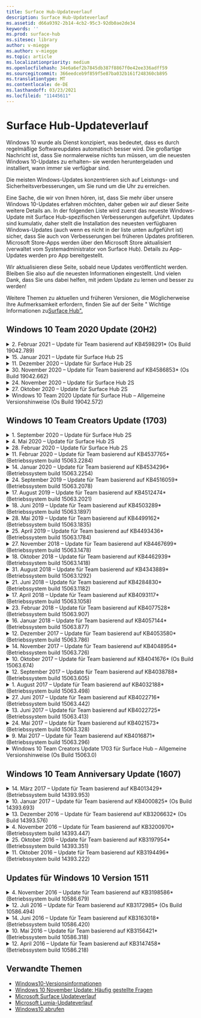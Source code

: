 ```yaml
---
title: Surface Hub-Updateverlauf
description: Surface Hub-Updateverlauf
ms.assetid: d66a9392-2b14-4cb2-95c3-92db0ae2de34
keywords: ''
ms.prod: surface-hub
ms.sitesec: library
author: v-miegge
ms.author: v-miegge
ms.topic: article
ms.localizationpriority: medium
ms.openlocfilehash: 34e6a6ef2b7845db387f8867f0e42ee336adff59
ms.sourcegitcommit: 366eedceb9f859f5e87ba032b161f248360cb895
ms.translationtype: MT
ms.contentlocale: de-DE
ms.lasthandoff: 03/23/2021
ms.locfileid: "11445611"
---
```

# <a name="surface-hub-update-history"></a>Surface Hub-Updateverlauf

Windows 10 wurde als Dienst konzipiert, was bedeutet, dass es durch regelmäßige Softwareupdates automatisch besser wird. Die großartige Nachricht ist, dass Sie normalerweise nichts tun müssen, um die neuesten Windows 10-Updates zu erhalten– sie werden heruntergeladen und installiert, wann immer sie verfügbar sind.

Die meisten Windows-Updates konzentrieren sich auf Leistungs- und Sicherheitsverbesserungen, um Sie rund um die Uhr zu erreichen.

Eine Sache, die wir von Ihnen hören, ist, dass Sie mehr über unsere Windows 10-Updates erfahren möchten, daher geben wir auf dieser Seite weitere Details an. In der folgenden Liste wird zuerst das neueste Windows-Update mit Surface Hub-spezifischen Verbesserungen aufgeführt. Updates sind kumulativ, daher stellt die Installation des neuesten verfügbaren Windows-Updates (auch wenn es nicht in der liste unten aufgeführt ist) sicher, dass Sie auch von Verbesserungen bei früheren Updates profitieren. Microsoft Store-Apps werden über den Microsoft Store aktualisiert (verwaltet vom Systemadministrator von Surface Hub). Details zu App-Updates werden pro App bereitgestellt.

Wir aktualisieren diese Seite, sobald neue Updates veröffentlicht werden. Bleiben Sie also auf die neuesten Informationen eingestellt. Und vielen Dank, dass Sie uns dabei helfen, mit jedem Update zu lernen und besser zu werden!

Weitere Themen zu aktuellen und früheren Versionen, die Möglicherweise Ihre Aufmerksamkeit erfordern, finden Sie auf der Seite " Wichtige Informationen zu[Surface Hub".](https://support.microsoft.com/products/surface-devices/surface-hub)

## <a name="windows-10-team-2020-update-20h2"></a>Windows 10 Team 2020 Update (20H2)

<details>
<summary>2. Februar 2021 – Update für Team basierend auf KB4598291* (Os Build 19042.789)</summary>

Dieses Update für Surface Hub umfasst Qualitätsverbesserungen und Sicherheitskorrekturen. Zu den wichtigsten Updates für Surface Hub, die noch nicht im [Windows 10-Updateverlauf](https://support.microsoft.com/help/4581839/windows-10-update-history)beschrieben sind, gehören:

* Behebung, mit der die Kalendersynchronisierung mit Exchange funktioniert, wenn der UPN des Gerätekontos nicht dem SMTP entspricht.
* Fügt administratoren die Möglichkeit hinzu, die Verwendung der modernen Authentifizierung während der Kalendersynchronisierung mit Exchange zu deaktivieren.
* Stellt sicher, dass Surface Hub-Benutzer nicht zur Eingabe von Proxyanmeldeinformationen aufgefordert werden, nachdem das Feature "Gerätekontoanmeldeinformationen verwenden" aktiviert wurde.
* Behebung eines Problems, bei dem Windows Update- und Store-Updateüberprüfungen niemals abgeschlossen wurden, wenn ein Authentifizierungsproxy verwendet wurde.
* Verbessert die Zuverlässigkeit der Connect App während verkabelter Aufnahmeszenarien.

Informationen zum Aktivieren/Deaktivieren von Gerätefeatures und -diensten finden Sie im [Surface Hub Admin-Handbuch.](https://docs.microsoft.com/surface-hub/) *[KB4598291](https://support.microsoft.com/help/4598291)
</details>

<details>
<summary>15. Januar 2021 – Update für Surface Hub 2S</summary>

Dieses Update gilt speziell für Surface Hub 2S und stellt die nachfolgend beschriebenen Treiber- und Firmwareupdates zur Verfügung:

* Surface SMC Firmware Update - 3.93.139.0
* Surface UEFI update - 694.3473.768.0
</details>

<details>
<summary>11. Dezember 2020 – Update für Surface Hub 2S</summary>

Dieses Update gilt speziell für Surface Hub 2S und stellt die nachfolgend beschriebenen Treiber- und Firmwareupdates zur Verfügung:

* Surface SMC Firmware Update - 3.92.139.0
* Surface UEFI update - 694.3447.768.0
</details>

<details>
<summary>30. November 2020 – Update für Team basierend auf KB4586853* (Os Build 19042.662)</summary>

Dieses Update für Surface Hub umfasst Qualitätsverbesserungen und Sicherheitskorrekturen. Zu den wichtigsten Updates für Surface Hub, die noch nicht im [Windows 10-Updateverlauf](https://support.microsoft.com/help/4581839/windows-10-update-history)beschrieben sind, gehören:

* Aktualisieren Sie auf die Seite Datenschutzeinstellungen, um zusätzliche Optionen zur Verfügung zu stellen.
* Behebung, die sicherstellt, dass die Endsitzungsbereinigung alle Daten im Zusammenhang mit Edge Chromium vollständig entfernt.
* Behebung eines Problems, bei dem Besprechungen, die bereits gestartet wurden, nicht auf dem Willkommens-/Startbildschirm angezeigt wurden.
* Behebung eines Problems mit der Cloudwiederherstellung für Nicht-en-US-Locales.
* Skype for Business
  * Verbessert die Richtungsaudioleistung.
  * Reduzierte "Stifttipp"-Sounds bei Verwendung von Stift während Skype for Business-Anrufen.
* Verbessert die Zuverlässigkeit bei der Registrierung beim Windows-Insider-Programm.
* Verbessert die Zuverlässigkeit der Windows Team Shell.

Informationen zum Aktivieren/Deaktivieren von Gerätefeatures und -diensten finden Sie im [Surface Hub Admin-Handbuch.](https://docs.microsoft.com/surface-hub/) *[KB4586853](https://support.microsoft.com/help/4586853)
</details>

<details>
<summary>24. November 2020 – Update für Surface Hub 2S</summary>

Dieses Update gilt speziell für Surface Hub 2S und stellt die nachfolgend beschriebenen Treiber- und Firmwareupdates zur Verfügung:

* Surface SMC Firmware Update - 3.91.139.0
  * Verbessern Sie die Zuverlässigkeit des verbundenen Standbymodus.
* Surface Touch Firmware Update - 3.91.139.0
  * Verbessern Sie die reaktionsbereite Standby-Touchantwort.
* Surface USB Audio Firmware Update - 3.91.139.0
* Surface Pen Firmware Update - 3.91.139.0
</details>

<details>
<summary>27. Oktober 2020 – Update für Surface Hub 2S</summary>

Dieses Update gilt speziell für Surface Hub 2S und stellt die nachfolgend beschriebenen Treiber- und Firmwareupdates zur Verfügung:

* Surface System Aggregator Firmware update - 4.14.139.0
* Surface UEFI update - 694.3386.768.0
</details>

<details>
<summary>Windows 10 Team 2020 Update für Surface Hub – Allgemeine Versionshinweise (Os Build 19042.572)</summary>

Dieses Update für Surface Hub umfasst Qualitätsverbesserungen und Sicherheitskorrekturen. Wichtige Updates für Surface Hub, die noch nicht im [Windows 10-Updateverlauf](https://support.microsoft.com/help/4581839/windows-10-update-history)beschrieben sind, finden Sie auf der Seite "Neuigkeiten[in Windows 10 Team 2020 Update".](https://docs.microsoft.com/surface-hub/surface-hub-2020-update-whats-new)

Weitere Informationen zur Updateverfügbarkeit nach Region, Verteilungsmethode und Gerätetyp finden Sie auf der Seite["Windows 10 Team 2020 Update](https://docs.microsoft.com/surface-hub/surface-hub-2020-update)installieren".
</details>

## <a name="windows-10-team-creators-update-1703"></a>Windows 10 Team Creators Update (1703)

<details>
<summary>1. September 2020 – Update für Surface Hub 2S</summary>

Dieses Update gilt speziell für Surface Hub 2S und stellt die nachfolgend beschriebenen Treiber- und Firmwareupdates zur Verfügung:

* Surface SMC Firmware Update - 1.177.139.0
  * Verbessert Feldreparaturszenarien.
* Surface SSD Firmware Update - 5.14.139.0
  * Verbessert die Systemstabilität.
* Surface Serial Hub-Treiber - 9.40.139.0
  * Verbessert die Systemstabilität.
</details>

<details>
<summary>4. Mai 2020 – Update für Surface Hub 2S</summary>

Dieses Update gilt speziell für Surface Hub 2S und stellt die nachfolgend beschriebenen Treiber- und Firmwareupdates zur Verfügung:

* Surface -USB-Audiotreiber - 15.3.6.0
  * Verbessert die Richtungsaudioleistung.
* Intel(R)-Anzeigeaudiotreiber - 10.27.0.5
  * Verbessert Szenarien für die Bildschirmfreigabe.
* Intel(R)-Grafiktreiber - 26.20.100.7263
  * Verbessert die Systemstabilität.
* Surface System-Treiber - 1.7.139.0
  * Verbessert die Systemstabilität.
* Surface SMC Firmware Update - 1.176.139.0
  * Verbessert die Systemstabilität.
</details>

<details>
<summary>28. Februar 2020 – Update für Surface Hub 2S</summary>

Dieses Update gilt speziell für Surface Hub 2S und stellt die nachfolgend beschriebenen Treiber- und Firmwareupdates zur Verfügung:

* Surface-Integrationstreiber - 13.46.139.0 
  * Verbessert Die Anzeigehelligkeitsszenarien.
* Treiber der Intel(R)-Verwaltungsmodulschnittstelle - 1914.12.0.1256
  * Verbessert die Systemstabilität.
* Surface SMC Firmware Update - 1.161.139.0
  * Verbessert die Akkuleistung des Stifts.
* Surface UEFI update - 694.2938.768.0
  * Verbessert die Systemstabilität.
</details>

<details>
<summary>11. Februar 2020 – Update für Team basierend auf KB4537765* (Betriebssystem build 15063.2284)</summary>

Dieses Update für Surface Hub umfasst Qualitätsverbesserungen und Sicherheitskorrekturen. Zu den wichtigsten Updates für Surface Hub, die noch nicht im [Windows 10-Updateverlauf](https://support.microsoft.com/help/4018124/windows-10-update-history)beschrieben sind, gehören:

* Behebung eines Problems, bei dem der Hub 2S von anderen Teilnehmern während Skype for Business-Anrufen nicht gut gehört werden kann.
* Verbessert die Zuverlässigkeit für einige Sprachszenarien für Arabisch, Hebräisch und andere RTL-Sprachen auf Surface Hub.

Informationen zum Aktivieren/Deaktivieren von Gerätefeatures und -diensten finden Sie im [Surface Hub Admin-Handbuch.](https://docs.microsoft.com/surface-hub/)
*[KB4537765](https://support.microsoft.com/help/4537765)
</details>

<details>
<summary>14. Januar 2020 – Update für Team basierend auf KB4534296* (Betriebssystem build 15063.2254)</summary>

Dieses Update für Surface Hub umfasst Qualitätsverbesserungen und Sicherheitskorrekturen. Zu den wichtigsten Updates für Surface Hub, die noch nicht im [Windows 10-Updateverlauf](https://support.microsoft.com/help/4018124/windows-10-update-history)beschrieben sind, gehören:

* Behebt ein Problem mit der Protokollsammlung für Microsoft Surface Hub 2S.

Informationen zum Aktivieren/Deaktivieren von Gerätefeatures und -diensten finden Sie im [Surface Hub Admin-Handbuch.](https://docs.microsoft.com/surface-hub/)
*[KB4534296](https://support.microsoft.com/help/4534296)
</details>

<details>
<summary>24. September 2019 – Update für Team basierend auf KB4516059* (Betriebssystem build 15063.2078)</summary>

Dieses Update für Surface Hub umfasst Qualitätsverbesserungen und Sicherheitskorrekturen. Zu den wichtigsten Updates für Surface Hub, die noch nicht im [Windows 10-Updateverlauf](https://support.microsoft.com/help/4018124/windows-10-update-history)beschrieben sind, gehören:

 * Aktualisieren Sie auf die Seite Surface Hub 2S-Wiederherstellungseinstellungen, um die Wiederherstellungsoptionen genau widerspiegeln zu können.
 * Aktualisieren Sie auf den Surface Hub 2S-Willkommensbildschirm, um die Geräteerkennung zu verbessern.
 * Es wurde ein Problem behoben, bei dem der Hintergrund der Windows Team-Shell falsch angezeigt wurde.
 * Es wurde ein Problem mit der Persistenz des Startmenülayouts behoben, wenn es mithilfe der MDM-Richtlinie konfiguriert wurde.
 * Es wurde ein Problem in Microsoft Edge behoben, das beim Durchsuchen einiger interner Websites auftritt.
 * Es wurde ein Problem in Skype for Business behoben, das bei der Präsentation im Vollbildmodus auftritt.

Informationen zum Aktivieren/Deaktivieren von Gerätefeatures und -diensten finden Sie im [Surface Hub Admin-Handbuch.](https://docs.microsoft.com/surface-hub/)
*[KB4503289](https://support.microsoft.com/help/4503289)
</details>

<details>
<summary>17. August 2019 – Update für Team basierend auf KB4512474* (Betriebssystem build 15063.2021)</summary>

Dieses Update für Surface Hub umfasst Qualitätsverbesserungen und Sicherheitskorrekturen. Zu den wichtigsten Updates für Surface Hub, die noch nicht im [Windows 10-Updateverlauf](https://support.microsoft.com/help/4018124/windows-10-update-history)beschrieben sind, gehören:

 * Stellt sicher, dass video out on Hub 2S standardmäßig den Modus "Duplicate" verwendet.
 * Verbessert die Zuverlässigkeit einiger Szenarien für die Verwendung arabischer Sprachen auf Surface Hub.

Informationen zum Aktivieren/Deaktivieren von Gerätefeatures und -diensten finden Sie im [Surface Hub Admin-Handbuch.](https://docs.microsoft.com/surface-hub/)
*[KB4503289](https://support.microsoft.com/help/4503289)
 </details>

<details>
<summary>18. Juni 2019 – Update für Team basierend auf KB4503289* (Betriebssystem build 15063.1897)</summary>

Dieses Update für Surface Hub umfasst Qualitätsverbesserungen und Sicherheitskorrekturen. Zu den wichtigsten Updates für Surface Hub, die noch nicht im [Windows 10-Updateverlauf](https://support.microsoft.com/help/4018124/windows-10-update-history)beschrieben sind, gehören:

* Behebt ein Problem, das verhindert, dass sich ein Benutzer bei einem Microsoft Surface Mit einem Azure Active Directory-Konto anmelden kann. Dieses Problem tritt auf, weil eine vorherige Sitzung nicht erfolgreich beendet wurde.
* Fügt Unterstützung für TLS 1.2-Verbindungen zu Identitätsanbietern und Exchange in Setupszenarien für Gerätekonto hinzu.
* Korrekturen zur Verbesserung der Zuverlässigkeit der Hardwarediagnose-App auf Hub 2S. 
* Behebung, um die Konsistenz der erst ausgeführten Setuperfahrung auf Hub 2S zu verbessern. 

Informationen zum Aktivieren/Deaktivieren von Gerätefeatures und -diensten finden Sie im [Surface Hub Admin-Handbuch.](https://docs.microsoft.com/surface-hub/)
*[KB4503289](https://support.microsoft.com/help/4503289)
</details>

<details>
<summary>28. Mai 2019 – Update für Team basierend auf KB4499162* (Betriebssystem build 15063.1835)</summary>

Dieses Update für Surface Hub umfasst Qualitätsverbesserungen und Sicherheitskorrekturen. Zu den wichtigsten Updates für Surface Hub, die noch nicht im [Windows 10-Updateverlauf](https://support.microsoft.com/help/4018124/windows-10-update-history)beschrieben sind, gehören:

* Stellt sicher, dass Surface Hub-Benutzer nicht zur Eingabe von Proxyanmeldeinformationen aufgefordert werden, nachdem das Feature "Gerätekontoanmeldeinformationen verwenden" aktiviert wurde.
* Behebung eines Problems, bei dem skype-Verbindungen regelmäßig fehlschlagen, da Audio/Video nicht den richtigen Proxy verwendet.
* Fügt Unterstützung für TLS 1.2 in Skype for Business hinzu.
* Behebung eines SIP-Verbindungsfehlers im Skype-Client, wenn der Skype-Server TLS 1.0 oder TLS 1.1 deaktiviert hat.

Informationen zum Aktivieren/Deaktivieren von Gerätefeatures und -diensten finden Sie im [Surface Hub Admin-Handbuch.](https://docs.microsoft.com/surface-hub/)
*[KB4499162](https://support.microsoft.com/help/4499162)
</details>

<details>
<summary>25. April 2019 – Update für Team basierend auf KB4493436* (Betriebssystem build 15063.1784)</summary>

Dieses Update für Surface Hub umfasst Qualitätsverbesserungen und Sicherheitskorrekturen. Zu den wichtigsten Updates für Surface Hub, die noch nicht im [Windows 10-Updateverlauf](https://support.microsoft.com/help/4018124/windows-10-update-history)beschrieben sind, gehören:

* Behebung von Video- und Audiosynchronisierungsproblem mit einigen USB-Geräten, die mit dem Surface Hub verbunden sind.

Informationen zum Aktivieren/Deaktivieren von Gerätefeatures und -diensten finden Sie im [Surface Hub Admin-Handbuch.](https://docs.microsoft.com/surface-hub/)
*[KB4493436](https://support.microsoft.com/help/4493436)
</details>

<details>
<summary>27. November 2018 – Update für Team basierend auf KB4467699* (Betriebssystem build 15063.1478)</summary>

Dieses Update für Surface Hub umfasst Qualitätsverbesserungen und Sicherheitskorrekturen. Zu den wichtigsten Updates für Surface Hub, die noch nicht im [Windows 10-Updateverlauf](https://support.microsoft.com/help/4018124/windows-10-update-history)beschrieben sind, gehören:

* Behebt ein Problem, das einige Benutzer daran hindert, Signing-In "Meine Besprechungen und Dateien" zu verwenden.

Informationen zum Aktivieren/Deaktivieren von Gerätefeatures und -diensten finden Sie im [Surface Hub Admin-Handbuch.](https://docs.microsoft.com/surface-hub/)
*[KBKB4467699](https://support.microsoft.com/help/KB4467699)
</details>

<details>
<summary>18. Oktober 2018 – Update für Team basierend auf KB4462939* (Betriebssystem build 15063.1418)</summary>

Dieses Update für Surface Hub umfasst Qualitätsverbesserungen und Sicherheitskorrekturen. Zu den wichtigsten Updates für Surface Hub, die noch nicht im [Windows 10-Updateverlauf](https://support.microsoft.com/help/4018124/windows-10-update-history)beschrieben sind, gehören:

* Skype for Business-Korrekturen: 
  * Behebung des Skype for Business-Verbindungsproblems beim Fortsetzen des Ruhezustands
  * Behebung des Skype for Business-Netzwerkverbindungsproblems, wenn das Gerät mit dem Internet verbunden ist
  * Beheben des Skype for Business-Absturzes bei der Suche nach Benutzern aus dem Verzeichnis
* Behebung des Problems, bei dem der Hub fälschlicherweise "Keine Internetverbindung" in Unternehmensproxyumgebungen meldet.
* Implementiert ein Feature, mit dem Kunden eine neue Whiteboard-Erfahrung nutzen können.

Informationen zum Aktivieren/Deaktivieren von Gerätefeatures und -diensten finden Sie im [Surface Hub Admin-Handbuch.](https://docs.microsoft.com/surface-hub/)
*[KB4462939](https://support.microsoft.com/help/4462939)
</details>

<details>
<summary>31. August 2018 – Update für Team basierend auf KB4343889* (Betriebssystem build 15063.1292)</summary>

Dieses Update für Surface Hub umfasst Qualitätsverbesserungen und Sicherheitskorrekturen. Zu den wichtigsten Updates für Surface Hub, die noch nicht im [Windows 10-Updateverlauf](https://support.microsoft.com/help/4018124/windows-10-update-history)beschrieben sind, gehören:

* Fügt Unterstützung für Microsoft Teams hinzu
* Beheben eines Aufgabenverwaltungsproblems bei der Intune-Registrierung
* Ermöglicht Administratoren das Deaktivieren von Instant Messaging- und E-Mail-Diensten für den Hub
* Zusätzliche Fehlerbehebungen und Zuverlässigkeitsverbesserungen für die Surface Hub Skype for Business App

Informationen zum Aktivieren/Deaktivieren von Gerätefeatures und -diensten finden Sie im [Surface Hub Admin-Handbuch.](https://docs.microsoft.com/surface-hub/)
*[KB4343889](https://support.microsoft.com/help/4343889)
</details>

<details>
<summary>21. Juni 2018 – Update für Team basierend auf KB4284830* (Betriebssystem build 15063.1182)</summary>

Dieses Update für Surface Hub umfasst Qualitätsverbesserungen und Sicherheitskorrekturen. Zu den wichtigsten Updates für Surface Hub, die noch nicht im [Windows 10-Updateverlauf](https://support.microsoft.com/help/4018124/windows-10-update-history)beschrieben sind, gehören:

* Telemetrieänderung bei der Unterstützung von DSGVO-Anforderungen in EMEA

Informationen zum Aktivieren/Deaktivieren von Gerätefeatures und -diensten finden Sie im [Surface Hub Admin-Handbuch.](https://docs.microsoft.com/surface-hub/)
*[KB4284830](https://support.microsoft.com/help/KB4284830)
</details>

<details>
<summary>17. April 2018 – Update für Team basierend auf KB4093117* (Betriebssystem build 15063.1058)</summary>

Dieses Update für Surface Hub umfasst Qualitätsverbesserungen und Sicherheitskorrekturen. Zu den wichtigsten Updates für Surface Hub, die noch nicht im [Windows 10-Updateverlauf](https://support.microsoft.com/help/4018124/windows-10-update-history)beschrieben sind, gehören:

* Behebung eines Problems mit einer verkabelten Projektion
* Aktiviert Massenupdates für bestimmte MDM-Richtlinien (Mobile Device Management)
* Behebung des Telefonwählproblems bei internationalen Anrufen
* Behebt problem mit der Bildauflösung, wenn 2 Surface Hubs an derselben Besprechung teilnehmen
* Beheben des OmS-Zertifikatbehandlungsfehlers (Operations Management Suite)
* Behebt ein Sicherheitsproblem beim Bereinigen am Ende einer Sitzung
* Behebt das Miracast-Problem, wenn Surface Hub für die Kanäle 149 bis 165 angegeben ist
  * Kanäle 149 bis 165 sind in Europa, Japan oder Israel aufgrund regionaler behördlicher Bestimmungen weiterhin nicht verwendbar.

Informationen zum Aktivieren/Deaktivieren von Gerätefeatures und -diensten finden Sie im [Surface Hub Admin-Handbuch.](https://docs.microsoft.com/surface-hub/)
*[KB4093117](https://support.microsoft.com/help/4093117)
</details>

<details>
<summary>23. Februar 2018 – Update für Team basierend auf KB4077528* (Betriebssystem build 15063.907)</summary>

Dieses Update für Surface Hub umfasst Qualitätsverbesserungen und Sicherheitskorrekturen. Zu den wichtigsten Updates für Surface Hub, die noch nicht im [Windows 10-Updateverlauf](https://support.microsoft.com/help/4018124/windows-10-update-history)beschrieben sind, gehören:

* Behebung eines Problems, bei dem MDM-Einstellungen nicht ordnungsgemäß angewendet wurden
* Verbesserter Bereinigungsprozess

Informationen zum Aktivieren/Deaktivieren von Gerätefeatures und -diensten finden Sie im [Surface Hub Admin-Handbuch.](https://docs.microsoft.com/surface-hub/)
*[KB4077528](https://support.microsoft.com/help/4077528)
</details>

<details>
<summary>16. Januar 2018 – Update für Team basierend auf KB4057144* (Betriebssystem build 15063.877)</summary>

Dieses Update für Surface Hub umfasst Qualitätsverbesserungen und Sicherheitskorrekturen. Zu den wichtigsten Updates für Surface Hub, die noch nicht im [Windows 10-Updateverlauf](https://support.microsoft.com/help/4018124/windows-10-update-history)beschrieben sind, gehören:

* Fügt die Möglichkeit zum Verwalten des Kachellayouts des Startmenüs über MDM hinzu.
* #A0 für die Kennwortrotation

Informationen zum Aktivieren/Deaktivieren von Gerätefeatures und -diensten finden Sie im [Surface Hub Admin-Handbuch.](https://docs.microsoft.com/surface-hub/)
*[KB4057144](https://support.microsoft.com/help/4057144)
</details>

<details>
<summary>12. Dezember 2017 – Update für Team basierend auf KB4053580* (Betriebssystem build 15063.786)</summary>

Dieses Update für Surface Hub umfasst Qualitätsverbesserungen und Sicherheitskorrekturen. Zu den wichtigsten Updates für Surface Hub, die noch nicht im [Windows 10-Updateverlauf](https://support.microsoft.com/help/4018124/windows-10-update-history)beschrieben sind, gehören:

* Löst Kameravideoblitze (Rissen oder Flackern) während Skype for Business-Anrufen auf
* Beheben des Problems mit der Benachrichtigungscenter-SSD-ID

Informationen zum Aktivieren/Deaktivieren von Gerätefeatures und -diensten finden Sie im [Surface Hub Admin-Handbuch.](https://docs.microsoft.com/surface-hub/)
*[KB4053580](https://support.microsoft.com/help/4053580)
</details>

<details>
<summary>14. November 2017 – Update für Team basierend auf KB4048954* (Betriebssystem build 15063.726)</summary>

Dieses Update für Surface Hub umfasst Qualitätsverbesserungen und Sicherheitskorrekturen. Zu den wichtigsten Updates für Surface Hub, die noch nicht im [Windows 10-Updateverlauf](https://support.microsoft.com/help/4018124/windows-10-update-history)beschrieben sind, gehören:

* Featureupdate, mit dem Kunden die 802.1x verkabelte Netzwerkauthentifizierung mithilfe der MDM-Richtlinie aktivieren können.
* Ein Featureupdate, mit dem Benutzer beim Öffnen einer Datei eine Anwendung ihrer Wahl dynamisch auswählen können.
* Fix, der sicherstellt, dass die Bereinigung der Endsitzung alle Verbindungen zwischen dem Benutzerkonto und dem Gerät vollständig entfernt.
* Leistungskorrektur, die die Bereinigungszeit sowie die Zeit der Miracast-Verbindung verbessert.
* Führt die Verwendung der einfachen Authentifizierung während ad-hock-Besprechungen ein.
* Fix, der sicherstellt, dass Dienstkomponenten denselben Proxy verwenden, der auf dem gesamten Gerät konfiguriert ist.
* Reduziert und sicherer wird die vom Gerät übertragene Telemetrie, wodurch die Bandbreitenauslastung reduziert wird.
* Aktiviert ein Feature, mit dem Benutzer Nach Abschluss einer Besprechung Feedback an Microsoft senden können.

Informationen zum Aktivieren/Deaktivieren von Gerätefeatures und -diensten finden Sie im [Surface Hub Admin-Handbuch.](https://docs.microsoft.com/surface-hub/)
*[KB4048954](https://support.microsoft.com/help/4048954)
</details>

<details>
<summary>10. Oktober 2017 – Update für Team basierend auf KB4041676* (Os Build 15063.674)</summary>

Dieses Update für Surface Hub umfasst Qualitätsverbesserungen und Sicherheitskorrekturen. Zu den wichtigsten Updates für Surface Hub, die noch nicht im [Windows 10-Updateverlauf](https://support.microsoft.com/help/4018124/windows-10-update-history)beschrieben sind, gehören:

* Skype for Business
  * Behebung des Problems, das einen Geräteneustart beim Fortsetzen des Ruhezustands erforderte.
  * Behebt ein Problem, bei dem externe Kontakte nicht über das Skype Online Hub-Konto behoben wurden.
* PowerPoint
  * Behebt ein Problem, bei dem einige PowerPoint-Präsentationen nicht auf Hub projiziert werden.
* Allgemein
  * Behebung des Problems, bei dem der USB-Port vom Systemadministrator nicht deaktiviert werden konnte.

*[KB4041676](https://support.microsoft.com/help/4041676)
</details>

<details>
<summary>12. September 2017 – Update für Team basierend auf KB4038788* (Betriebssystem build 15063.605) </summary>

Dieses Update für Surface Hub umfasst Qualitätsverbesserungen und Sicherheitskorrekturen. Zu den wichtigsten Updates für Surface Hub, die noch nicht im [Windows 10-Updateverlauf](https://support.microsoft.com/help/4018124/windows-10-update-history)beschrieben sind, gehören:

* Sicherheit
  * Behebung des Problems mit Bitlocker, wenn das Gerät aus dem Ruhezustand erwacht.
* Allgemein
  * Reduziert die Häufigkeit/Menge der Geräteintemetriedaten und verbessert die Systemleistung.
  * Behebt ein Problem, durch das das Gerät systemprotokolle nicht erfassen konnte.

*[KB4038788](https://support.microsoft.com/help/4038788)
</details>

<details>
<summary>1. August 2017 – Update für Team basierend auf KB4032188* (Betriebssystem build 15063.498)</summary>

* Skype for Business 
  * Behebt das Skype for Business-Sign-In, das einen Wiederholungs- oder Systemneustart erforderte.
  * Löst die Skype for Business-Besprechungszeit auf, die falsch angezeigt wird.
  * Korrekturen zur Verbesserung der Zuverlässigkeit von Surface Hub Skype for Business.

*[KB4032188](https://support.microsoft.com/help/4032188)
</details>

<details>
<summary>27. Juni 2017 – Update für Team basierend auf KB4022716* (Betriebssystem build 15063.442)</summary>

Dieses Update für Surface Hub umfasst Qualitätsverbesserungen und Sicherheitskorrekturen. Zu den wichtigsten Updates für Surface Hub, die noch nicht im [Windows 10-Updateverlauf](https://support.microsoft.com/help/4018124/windows-10-update-history)beschrieben sind, gehören:

* Address NVIDIA driver crashes that may necessitate sleeping 84" Surface Hub to power down, requiring a manual restart.
* Es wurde ein Problem behoben, bei dem einige Apps nicht auf einem 84"-Surface Hub gestartet werden können.

*[KB4022716](https://support.microsoft.com/help/4022716)
</details>

<details>
<summary>13. Juni 2017 – Update für Team basierend auf KB4022725* (Betriebssystem build 15063.413)</summary>

Dieses Update für Surface Hub umfasst Qualitätsverbesserungen und Sicherheitskorrekturen. Zu den wichtigsten Updates für Surface Hub, die noch nicht im [Windows 10-Updateverlauf](https://support.microsoft.com/help/4018124/windows-10-update-history)beschrieben sind, gehören:

* Allgemein
  * Behobene Probleme beim Ablegen von Stiften bei Freihandeingaben
  * Behobenes Problem, das längere Zeit für die "Bereinigung" einer Besprechung verursachte

*[KB4022725](https://support.microsoft.com/help/4022725)
</details>

<details>
<summary>24. Mai 2017 – Update für Team basierend auf KB4021573* (Betriebssystem build 15063.328)</summary>

Dieses Update für Surface Hub umfasst Qualitätsverbesserungen und Sicherheitskorrekturen. Zu den wichtigsten Updates für Surface Hub, die noch nicht im [Windows 10-Updateverlauf](https://support.microsoft.com/help/4018124/windows-10-update-history)beschrieben sind, gehören:

* Allgemein
  * Problem mit der Aufbewahrung von Proxyeinstellungen während des Updateproblems behoben

*[KB4021573](https://support.microsoft.com/help/4021573)
</details>

<details>
<summary>9. Mai 2017 – Update für Team basierend auf KB4016871* (Betriebssystem build 15063.296)</summary>

Dieses Update für Surface Hub umfasst Qualitätsverbesserungen und Sicherheitskorrekturen. Zu den wichtigsten Updates für Surface Hub, die noch nicht im [Windows 10-Updateverlauf](https://support.microsoft.com/help/4018124/windows-10-update-history)beschrieben sind, gehören:

* Allgemein
  * Problem mit dem Ruhezustand/Aktivierungszyklus behoben
  * Mehrere Probleme beim Zurücksetzen und Wiederherstellung behoben
  * Problem mit der Registerkarte Updateverlauf behoben
  * Problem beim Starten des Miracast-Diensts behoben
* Apps
  * Fehler beim Update des App-Pakets behoben

*[KB4016871](https://support.microsoft.com/help/4016871)
</details>

<details>
<summary>Windows 10 Team Creators Update 1703 für Surface Hub – Allgemeine Versionshinweise (Os Build 15063.0)</summary>

Dieses Update für Surface Hub umfasst Qualitätsverbesserungen und Sicherheitskorrekturen. Zu den wichtigsten Updates für Surface Hub, die noch nicht im [Windows 10-Updateverlauf](https://support.microsoft.com/help/4018124/windows-10-update-history)beschrieben sind, gehören:

* Entwickeln der Großen Bildschirmerfahrung 
  * Verbessertes Besprechungskarussell in Willkommen und Start
  * Nehmen Sie an Besprechungen teil und beenden Sie die Sitzung direkt über das Startmenü.
  * Apps können während einer Sitzung mehr Bildschirm nutzen
  * Vereinfachte Skype-Steuerelemente
  * Verbesserte Mechanismen für die Bereitstellung von Feedback
* Zugriff auf meine persönlichen Inhalte*
  * Persönliche einmaliges Anmelden von Willkommen oder Start
  * Nehmen Sie an Besprechungen teil und beenden Sie die Sitzung direkt über das Startmenü.
  * Zugriff auf persönliche Dateien über OneDrive for Business direkt vom Start aus
  * Anmeldung vorgefüllter Teilnehmer
  * Optimierte Authentifizierungsflüsse mit "Authenticator"-App**
* Bereitstellung & Verwaltbarkeit 
  * Vereinfachte OOBE-Erfahrung durch Massenbereitstellung
  * Cloudbasierter Gerätewiederherstellungsdienst
  * Unterstützung von Enterprise-Clientzertifikaten
  * Verbesserte Unterstützung von Proxyanmeldeinformationen
  * Unterstützung der Skype Quality of Service (QoS)-Konfiguration hinzugefügt und /verbessert
  * Möglichkeit zum Festlegen des Standardgerätvolumes in Einstellungen hinzugefügt
  * Verbesserte MDM-Unterstützung für Surface [Hub-Einstellungen](https://docs.microsoft.com/surface-hub/remote-surface-hub-management)
* Verbesserte Sicherheit 
  * Möglichkeit hinzugefügt, USB-Laufwerke nur auf BitLocker zu beschränken
  * Möglichkeit zum Deaktivieren von USB-Ports über MDM hinzugefügt
  * Möglichkeit zum Deaktivieren der Funktion "Sitzung fortsetzen" bei Timeout hinzugefügt
  * Zusatz von kabelgebundener 802.1x-Unterstützung
* Audio und Projektion
  * Verbesserungen von "Human Speaker" für Dolby Audio
  * Reduzierte "Stifttipp"-Sounds bei Verwendung von Stift während Skype for Business-Anrufen
  * Unterstützung für Miracast-Infrastrukturverbindungen hinzugefügt
* Zuverlässigkeits- und Leistungskorrekturen
  * Mehrere Probleme beim Zurücksetzen und Wiederherstellung behoben
  * Behobenes Surface Hub Exchange-Authentifizierungsproblem bei verwendung von Clientzertifikaten
  * Verbesserte Wi-Fi der Netzwerkverbindung und der Anmeldeinformationen
  * Behebung von Miracast-Audio-Poping- und Synchronisierungsproblemen während der Videowiedergabe
  * Enthaltene Einstellung zum Deaktivieren des Verhaltens der automatischen Verbindung

*Das Feature für einmaliges Anmelden erfordert die Verwendung von Office365 und OneDrive for Business **Informationen zu Dienstanforderungen finden Sie unter Admin Guide.

</details>

## <a name="windows-10-team-anniversary-update-1607"></a>Windows 10 Team Anniversary Update (1607)

<details>
<summary>14. März 2017 – Update für Team basierend auf KB4013429* (Betriebssystem build 14393.953)</summary>

Dieses Update für Surface Hub umfasst Qualitätsverbesserungen und Sicherheitskorrekturen. Zu den wichtigsten Updates für Surface Hub, die noch nicht im [Windows 10-Updateverlauf](https://support.microsoft.com/help/4018124/windows-10-update-history)beschrieben sind, gehören:

* Allgemein
  * Sicherheitskorrektur für Den Datei-Explorer, um die Navigation zu eingeschränkten Dateistandorten zu verhindern
* Skype for Business
  * Beheben der Latenz während der Remotedesktop-basierten Bildschirmfreigabe

*[KB4013429](https://support.microsoft.com/help/4013429)
</details>

<details>
<summary>10. Januar 2017 – Update für Team basierend auf KB4000825* (Os Build 14393.693)</summary>

Dieses Update für Surface Hub umfasst Qualitätsverbesserungen und Sicherheitskorrekturen. Zu den wichtigsten Updates für Surface Hub, die noch nicht im [Windows 10-Updateverlauf](https://support.microsoft.com/help/4018124/windows-10-update-history)beschrieben sind, gehören:

* Aktivierte Auswahl von 106/109-Tastaturlayouts für die Verwendung mit physischen japanischen Tastaturen

*[KB4000825](https://support.microsoft.com/help/4000825)
</details>

<details>
<summary>13. Dezember 2016 – Update für Team basierend auf KB3206632* (Os Build 14393.576)</summary>

Dieses Update für Surface Hub umfasst Qualitätsverbesserungen und Sicherheitskorrekturen. Zu den wichtigsten Updates für Surface Hub, die noch nicht im [Windows 10-Updateverlauf](https://support.microsoft.com/help/4018124/windows-10-update-history)beschrieben sind, gehören:

* Behebung des Problems der Audioverzerrung bei kabelgebundenen Verbindungen

*[KB3206632](https://support.microsoft.com/help/3206632)
</details>

<details>
<summary>4. November 2016 – Update für Team basierend auf KB3200970* (Betriebssystem build 14393.447)</summary>

Dieses Update für das Windows 10 Team Anniversary Update (Version 1607) für Surface Hub enthält Qualitätsverbesserungen und Sicherheitskorrekturen. Zu den wichtigsten Updates für Surface Hub, die noch nicht im [Windows 10-Updateverlauf](https://support.microsoft.com/help/4018124/windows-10-update-history)beschrieben sind, gehören:

* Fehlerkorrekturen für Skype for Business zur Verbesserung der Zuverlässigkeit

*[KB3200970](https://support.microsoft.com/help/3200970)
</details>

<details>
<summary>25. Oktober 2016 – Update für Team basierend auf KB3197954* (Betriebssystem build 14393.351)</summary>

Dieses Update für Surface Hub umfasst Qualitätsverbesserungen und Sicherheitskorrekturen. Zu den wichtigsten Updates für Surface Hub, die noch nicht im [Windows 10-Updateverlauf](https://support.microsoft.com/help/4018124/windows-10-update-history)beschrieben sind, gehören:

* Aktivieren des neuen Ruhezustandsfeatures im Betriebssystem und bios, um den Energieverbrauch des Surface Hubs zu reduzieren und seine langfristige Zuverlässigkeit zu verbessern
* Allgemein
  * Löst Szenarien auf, in denen die Bildschirmtastatur manchmal nicht angezeigt würde
  * Löst whiteboard-Anwendungsverschiebungen auf, die gelegentlich beim Öffnen einer geplanten Besprechung auftreten
  * Behebung eines Problems, aufgrund dem Administratoren das Kennwort des lokalen Administrators nach dem Zurücksetzen des Geräts nicht ändern konnten.
  * Problem bei der Statusleistenverfolgung während der Gerätezurücksetzung
  * UEFI-Update zum Beheben von Problemen beim Heruntersenden

*[KB3197954](https://support.microsoft.com/help/3197954)
</details>

<details>
<summary>11. Oktober 2016 – Update für Team basierend auf KB3194496* (Betriebssystem build 14393.222)</summary>

Dieses Update bringt das Windows 10 Team Anniversary Update auf Surface Hub und enthält Qualitätsverbesserungen und Sicherheitskorrekturen. (Auf Ihrem Gerät wird Windows 10 Version 1607 nach der Installation ausgeführt.) Zu den wichtigsten Updates für Surface Hub, die noch nicht im [Windows 10-Updateverlauf](https://support.microsoft.com/help/4018124/windows-10-update-history)beschrieben sind, gehören:

* Skype for Business
  * Leistungsverbesserungen bei der Teilnahme an Besprechungen, einschließlich Problemen bei der Teilnahme an einer Besprechung mithilfe von Verbundkonten
  * Unterstützung für die videobasierte Bildschirmfreigabe (VBSS) jetzt in Skype for Business für Surface Hub verfügbar
  * Gelöste Trennung nach 5 Minuten Leerlaufzeitproblem
  * Fehler bei der Bildschirmfreigabe von Skype Hub-zu-Hub behoben
  * Verbesserungen am Skype-Video, einschließlich:
    * Verlust von Video während einer Besprechung mit mehreren Video- Moderatoren
    * Videobeschneidung bei Anrufen
    * Video für ausgehende Anrufe, das für andere Teilnehmer nicht angezeigt wird
  * Problem mit UPN-Anmeldefehler behoben
  * Problem mit der Wählpad während der Verwendung von Sip-Anrufen (Session Initiation Protocol) behoben
* Whiteboard
  * Benutzer können jetzt #A0 mithilfe des OneDrive-Onlinediensts (über #A1) speichern und abrufen.
  * Verbessertes Starten von Whiteboard beim Entfernen von Stift aus Dock
* Apps
  * Vorinstallierte #A0 für den Zugriff auf Ihre persönlichen und Arbeitsdateien
  * Vorinstallierte Fotos App zum Anzeigen von Fotos und Videos
  * Vorinstallierte PowerBI-App zum Anzeigen von Dashboards
  * Die Office-Apps – Word, Excel, PowerPoint – sind alle Freihandeingaben aktiviert.
  * Edge auf Surface Hub unterstützt jetzt Flash-basierte Websites
* Allgemein
  * Auswahl aktivierter Audiogeräte (für Surface Hubs, die mit externen Audiogeräten verbunden sind)
  * Aktivierte Unterstützung für HDCP auf DisplayPort-Ausgabeconnector
  * Änderungen der Systembenutzeroberfläche an Einstellungen für die Benutzerfreundlichkeitsoptimierung (weitere Informationen finden Sie unter [Benutzer-](https://www.microsoft.com/surface/support/surface-hub) und Administratorhandbücher)
  * Fehlerbehebungen und Leistungsoptimierungen zur Beschleunigung des Azure Active #A0
  * Erheblich verbesserte Zeit zum Zurücksetzen und Wiederherstellen von Surface Hub
  * Windows Defender benutzeroberfläche wurde in den Einstellungen hinzugefügt
  * Verbesserte UX-Touch zum Starten
  * Aktivierte Unterstützung für eine drahtlose Projektion von mehr als 1080p über Miracast auf unterstützten Geräten
  * "Es gibt keine Internetverbindung" und "Termine sind möglicherweise veraltet" falscher Benachrichtigungszustände vom Start entfernt
  * Verbesserte Zuverlässigkeit der Bildschirmtastatur
  * Zusätzliche Unterstützung für das Erstellen von Surface Hub-Bereitstellungspaketen mithilfe von Windows Imaging & Configuration Designer (ICD) und verbesserter Surface Hub-Überwachungslösung in Operations Management Suite (OMS)

*[KB3194496](https://support.microsoft.com/help/3194496)
</details>

## <a name="updates-for-windows-10-version-1511"></a>Updates für Windows 10 Version 1511

<details>
<summary>4. November 2016 – Update für Team basierend auf KB3198586* (Betriebssystem build 10586.679)</summary>

Dieses Update für das Windows 10-Team (Version 1511) auf Surface Hub enthält Qualitätsverbesserungen und Sicherheitskorrekturen, die in [Windows 10 Update History](https://support.microsoft.com/help/4018124/windows-10-update-history)beschrieben sind. Dieses Update enthält keine Surface Hub-spezifischen Elemente.

*[KB3198586](https://support.microsoft.com/help/3198586)
</details>

<details>
<summary>12. Juli 2016 – Update für Team basierend auf KB3172985* (Os Build 10586.494)</summary>

Dieses Update enthält Qualitätsverbesserungen und Sicherheitskorrekturen. In diesem Update werden keine neuen Betriebssystemfeatures eingeführt. Wichtige Änderungen, die für Surface Hub spezifisch sind (die nicht bereits im [Windows 10-Updateverlauf](https://support.microsoft.com/help/4018124/windows-10-update-history)enthalten sind), umfassen:

* Problem behoben, das zu Windows-Systemabstürzen führte
* Problem behoben, das wiederholte Edgeabstürze verursachte
* Problem behoben, das zum Absturz des Diensts vor dem Herunterfahren führt
* Problem behoben, bei dem einige App-Daten nach einer Sitzung nicht ordnungsgemäß entfernt wurden
* Aktualisierter Broadcom-NFC-Treiber zur Verbesserung der NFC-Leistung
* Aktualisierter Treiber für Wi-Fi Zur Verbesserung der Miracast-Leistung
* Aktualisierter #A0 zum Beheben eines Anzeigefehlers, bei dem 84"-Surface #A1 schwache oder fuzzige Inhalte anzeigen
* Zahlreiche Skype for Business-Probleme wurden behoben, darunter: 
  * Problem, das dazu führte, dass Skype for Business während Besprechungen getrennt wurde
  * Problem, bei dem Benutzer nicht an Besprechungen teilnehmen konnten, wenn sich der Besprechungsorganisator in einer Verbundkonfiguration begn
  * Aktivieren der Skype for Business-Anwendungsfreigabe
  * Problem, das zu Abstürze der Skype-Anwendung führte
* Eingabeaufforderung in "Einstellungen" hinzugefügt, um Benutzer darüber zu informieren, dass das Betriebssystem beschädigt werden kann, wenn die Gerätezurücksetzung vor Abschluss unterbrochen wird

*[KB3172985](https://support.microsoft.com/help/3172985)
</details>

<details>
<summary>14. Juni 2016 – Update für Team basierend auf KB3163018* (Betriebssystem build 10586.420)</summary>

Dieses Update für Surface Hub umfasst Qualitätsverbesserungen und Sicherheitskorrekturen. In diesem Update werden keine neuen Betriebssystemfeatures eingeführt. Zu den wichtigsten Updates für Surface Hub, die noch nicht im [Windows 10-Updateverlauf](https://support.microsoft.com/help/4018124/windows-10-update-history)beschrieben sind, gehören:

* Eingeschränkte Version. Details zu Surface Hub-spezifischen Paketen finden Sie unter 12. Juli 2016 – [KB3172985](https://support.microsoft.com/en-us/help/3172985) (OS Build 10586.494)

*[KB3163018](https://support.microsoft.com/help/3163018)
</details>

<details>
<summary>10. Mai 2016 – Update für Team basierend auf KB3156421* (Betriebssystem build 10586.318)</summary>

Dieses Update für Surface Hub umfasst Qualitätsverbesserungen und Sicherheitskorrekturen. In diesem Update werden keine neuen Betriebssystemfeatures eingeführt. Zu den wichtigsten Updates für Surface Hub, die noch nicht im [Windows 10-Updateverlauf](https://support.microsoft.com/help/4018124/windows-10-update-history)beschrieben sind, gehören:

* Problem behoben, durch das bestimmte #A0 (OneDrive) nicht installiert werden konnten
* Problem behoben, das dazu führte, dass Toucheingaben in Anwendungen nicht mehr reagierten

*[KB3156421](https://support.microsoft.com/help/3156421)
</details>

<details>
<summary>12. April 2016 – Update für Team basierend auf KB3147458* (Betriebssystem build 10586.218)</summary>

Dieses Update für Surface Hub umfasst Qualitätsverbesserungen und Sicherheitskorrekturen. In diesem Update werden keine neuen Betriebssystemfeatures eingeführt. Zu den wichtigsten Updates für Surface Hub, die noch nicht im [Windows 10-Updateverlauf](https://support.microsoft.com/help/4018124/windows-10-update-history)beschrieben sind, gehören:

* Problem behoben, bei dem die Lautstärke zwischen Sitzungen nicht ordnungsgemäß zurückgesetzt wurde

*[KB3147458](https://support.microsoft.com/help/3147458)
</details>

## <a name="related-topics"></a>Verwandte Themen

* [Windows10-Versionsinformationen](https://go.microsoft.com/fwlink/p/?LinkId=724328)
* [Windows 10 November Update: Häufig gestellte Fragen](https://windows.microsoft.com/windows-10/windows-update-faq)
* [Microsoft Surface Updateverlauf](https://go.microsoft.com/fwlink/p/?LinkId=724327)
* [Microsoft Lumia-Updateverlauf](https://go.microsoft.com/fwlink/p/?LinkId=785968)
* [Windows10 abrufen](https://go.microsoft.com/fwlink/p/?LinkId=616447)
